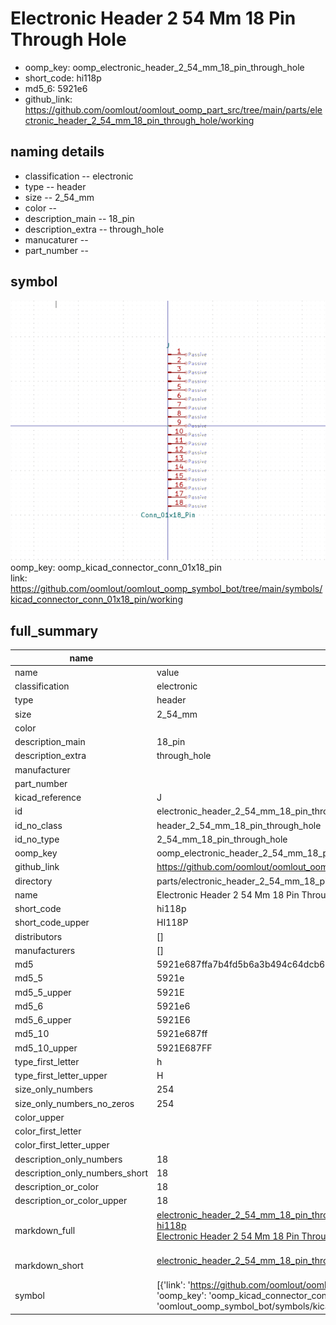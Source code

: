 # Electronic Header 2 54 Mm 18 Pin Through Hole

  
* oomp_key: oomp_electronic_header_2_54_mm_18_pin_through_hole 
* short_code: hi118p
* md5_6: 5921e6  
* github_link: https://github.com/oomlout/oomlout_oomp_part_src/tree/main/parts/electronic_header_2_54_mm_18_pin_through_hole/working  
## naming details
* classification -- electronic
* type -- header
* size -- 2_54_mm
* color -- 
* description_main -- 18_pin
* description_extra -- through_hole
* manucaturer -- 
* part_number -- 



## symbol

![](symbol/0/working/working_600.png)  
oomp_key: oomp_kicad_connector_conn_01x18_pin  
link: https://github.com/oomlout/oomlout_oomp_symbol_bot/tree/main/symbols/kicad_connector_conn_01x18_pin/working  


## full_summary
| name | value | 
| --- | --- | 
| name | value | 
| classification | electronic | 
| type | header | 
| size | 2_54_mm | 
| color |  | 
| description_main | 18_pin | 
| description_extra | through_hole | 
| manufacturer |  | 
| part_number |  | 
| kicad_reference | J | 
| id | electronic_header_2_54_mm_18_pin_through_hole | 
| id_no_class | header_2_54_mm_18_pin_through_hole | 
| id_no_type | 2_54_mm_18_pin_through_hole | 
| oomp_key | oomp_electronic_header_2_54_mm_18_pin_through_hole | 
| github_link | https://github.com/oomlout/oomlout_oomp_part_src/tree/main/parts/electronic_header_2_54_mm_18_pin_through_hole/working | 
| directory | parts/electronic_header_2_54_mm_18_pin_through_hole | 
| name | Electronic Header 2 54 Mm 18 Pin Through Hole | 
| short_code | hi118p | 
| short_code_upper | HI118P | 
| distributors | [] | 
| manufacturers | [] | 
| md5 | 5921e687ffa7b4fd5b6a3b494c64dcb6 | 
| md5_5 | 5921e | 
| md5_5_upper | 5921E | 
| md5_6 | 5921e6 | 
| md5_6_upper | 5921E6 | 
| md5_10 | 5921e687ff | 
| md5_10_upper | 5921E687FF | 
| type_first_letter | h | 
| type_first_letter_upper | H | 
| size_only_numbers | 254 | 
| size_only_numbers_no_zeros | 254 | 
| color_upper |  | 
| color_first_letter |  | 
| color_first_letter_upper |  | 
| description_only_numbers | 18 | 
| description_only_numbers_short | 18 | 
| description_or_color | 18 | 
| description_or_color_upper | 18 | 
| markdown_full | [electronic_header_2_54_mm_18_pin_through_hole](https://github.com/oomlout/oomlout_oomp_part_src/tree/main/parts/electronic_header_2_54_mm_18_pin_through_hole/working)<br>[hi118p](https://github.com/oomlout/oomlout_oomp_part_src/tree/main/parts/electronic_header_2_54_mm_18_pin_through_hole/working)<br>[Electronic Header 2 54 Mm 18 Pin Through Hole](https://github.com/oomlout/oomlout_oomp_part_src/tree/main/parts/electronic_header_2_54_mm_18_pin_through_hole/working)<br><br> | 
| markdown_short | [electronic_header_2_54_mm_18_pin_through_hole](https://github.com/oomlout/oomlout_oomp_part_src/tree/main/parts/electronic_header_2_54_mm_18_pin_through_hole/working)<br><br> | 
| symbol | [{'link': 'https://github.com/oomlout/oomlout_oomp_symbol_bot/tree/main/symbols/kicad_connector_conn_01x18_pin', 'oomp_key': 'oomp_kicad_connector_conn_01x18_pin', 'directory': 'oomlout_oomp_symbol_bot/symbols/kicad_connector_conn_01x18_pin//working/working.kicad_sym'}] | 
